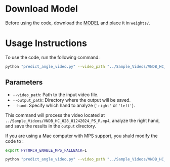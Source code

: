 # Download Model 

Before using the code, download the [MODEL](https://www.dropbox.com/scl/fi/e143as8hakhz2emdalqif/best.pt?rlkey=bfbz8rgjqtwxcy68ixht8q36m&st=moez9nu7&dl=0)  and place it in ```weights/```.

# Usage Instructions

To use the code, run the following command:

```bash
python "predict_angle_video.py" --video_path "../Sample_Videos/VNDB_HC_028_01242024_PS_R.mp4" --output_path "output" --hand 'right'
```

## Parameters

- `--video_path`: Path to the input video file.
- `--output_path`: Directory where the output will be saved.
- `--hand`: Specify which hand to analyze (`'right'` or `'left'`).

This command will process the video located at `../Sample_Videos/VNDB_HC_028_01242024_PS_R.mp4`, analyze the right hand, and save the results in the `output` directory.

If  you are using a Mac computer with MPS support, you shuld modify the code to :

```bash
export PYTORCH_ENABLE_MPS_FALLBACK=1

python "predict_angle_video.py" --video_path "../Sample_Videos/VNDB_HC_028_01242024_PS_R.mp4" --output_path "output" --hand 'right'
```